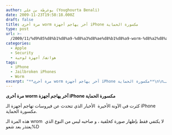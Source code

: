 ```yaml
---
author: يوغرطة بن علي (Youghourta Benali)
date: 2009-11-23T19:58:18.000Z
draft: false
title: مرة أخرى worm آخر يهاجم أجهزة iPhone مكسورة الحماية
type: post
url: >-
  /2009/11/%d9%85%d8%b1%d8%a9-%d8%a3%d8%ae%d8%b1%d8%a9-worm-%d8%a2%d8%ae%d8%b1-%d9%8a%d9%87%d8%a7%d8%ac%d9%85-%d8%a3%d8%ac%d9%87%d8%b2%d8%a9-iphone-%d9%85%d9%83%d8%b3%d9%88%d8%b1%d8%a9-%d8%a7%d9%84%d8%ad%d9%85/
categories:
  - Apple
  - Security
  - هواتف/ أجهزة لوحية
tags:
  - iPhone
  - Jailbroken iPhones
  - Worm
excerpt: "**مرة أخرى worm آخر يهاجم أجهزة iPhone مكسورة الحماية**\n\nكثرت في الآونة الأخيرة\_ الأخبار الذي تتحدث عن فيروسات تهاجم أجهزة الـ iPhone\_ مكسورة الحماية.\n\nهذه المرة الـ wrom\_ لا يكتفي فقط بإظهار صورة كخلفية ، و صاحبه ليس من النوع الذي يعتذر"
---
```

**مرة أخرى worm آخر يهاجم أجهزة iPhone مكسورة الحماية**

كثرت في الآونة الأخيرة  الأخبار الذي تتحدث عن فيروسات تهاجم أجهزة الـ iPhone  مكسورة الحماية.

هذه المرة الـ wrom  لا يكتفي فقط بإظهار صورة كخلفية ، و صاحبه ليس من النوع الذي يعتذر بعد شعو%D
